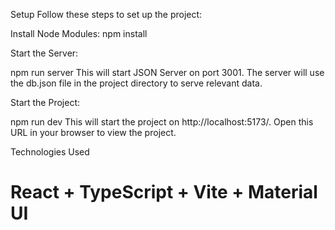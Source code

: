 Setup
Follow these steps to set up the project:

Install Node Modules:
npm install

Start the Server:

npm run server
This will start JSON Server on port 3001. The server will use the db.json file in the project directory to serve relevant data.

Start the Project:

npm run dev
This will start the project on http://localhost:5173/. Open this URL in your browser to view the project.

Technologies Used
# React + TypeScript + Vite + Material UI
